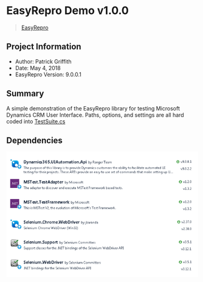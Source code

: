 # EasyRepro Demo v1.0.0
> [EasyRepro][0]

## Project Information

* Author: Patrick Griffith
* Date: May 4, 2018
* EasyRepro Version: 9.0.0.1

## Summary
A simple demonstration of the EasyRepro library for testing Microsoft Dynamics CRM User Interface. Paths, options, and settings are all hard coded into [TestSuite.cs][1]

## Dependencies
![alt text][dependencies]

[0]: https://github.com/Microsoft/EasyRepro
[1]: TestSuite.cs
[dependencies]: EasyRepro-Dependencies.PNG